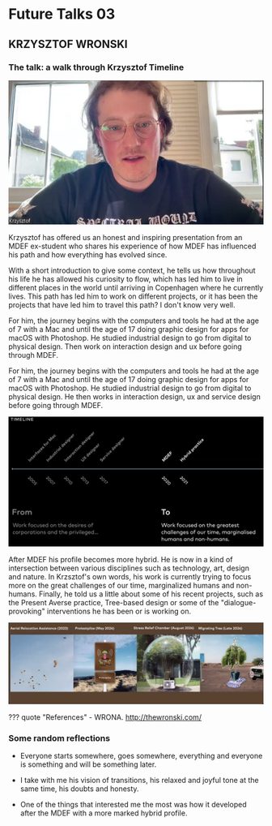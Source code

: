 # **Future Talks 03**

## KRZYSZTOF WRONSKI

### The talk: a walk through Krzysztof Timeline

![Krzysztof Wronski](../../images/T3-FT-KRZYSZTOF.JPG)

Krzysztof has offered us an honest and inspiring presentation from an MDEF ex-student who shares his experience of how MDEF has influenced his path and how everything has evolved since.

With a short introduction to give some context, he tells us how throughout his life he has allowed his curiosity to flow, which has led him to live in different places in the world until arriving in Copenhagen where he currently lives. This path has led him to work on different projects, or it has been the projects that have led him to travel this path? I don't know very well.

For him, the journey begins with the computers and tools he had at the age of 7 with a Mac and until the age of 17 doing graphic design for apps for macOS with Photoshop. He studied industrial design to go from digital to physical design. Then work on interaction design and ux before going through MDEF.

For him, the journey begins with the computers and tools he had at the age of 7 with a Mac and until the age of 17 doing graphic design for apps for macOS with Photoshop. He studied industrial design to go from digital to physical design. He then works in interaction design, ux and service design before going through MDEF.

![Timeline](../../images/T3-FT-KR-timeline.png)

After MDEF his profile becomes more hybrid. He is now in a kind of intersection between various disciplines such as technology, art, design and nature. In Krzsztof's own words, his work is currently trying to focus more on the great challenges of our time, marginalized humans and non-humans. Finally, he told us a little about some of his recent projects, such as the Present Averse practice, Tree-based design or some of the "dialogue-provoking" interventions he has been or is working on.

![Krzysztof interventions](../../images/T3-FT-KRZYSZTOF-interventions.JPG)


??? quote "References"
    - WRONA. http://thewronski.com/


### Some random reflections

- Everyone starts somewhere, goes somewhere, everything and everyone is something and will be something later.

- I take with me his vision of transitions, his relaxed and joyful tone at the same time, his doubts and honesty.

- One of the things that interested me the most was how it developed after the MDEF with a more marked hybrid profile.